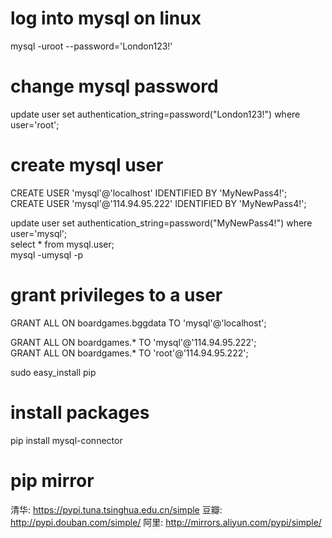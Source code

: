 # log into mysql on linux  
mysql -uroot --password='London123!'

# change mysql password
update user set authentication_string=password("London123!") where user='root';



# create mysql user
CREATE USER 'mysql'@'localhost' IDENTIFIED BY 'MyNewPass4!';  
CREATE USER 'mysql'@'114.94.95.222' IDENTIFIED BY 'MyNewPass4!';  


update user set authentication_string=password("MyNewPass4!") where user='mysql';  
select * from mysql.user;  
mysql -umysql -p  

# grant privileges to a user
GRANT ALL ON boardgames.bggdata TO 'mysql'@'localhost';  

GRANT ALL ON boardgames.* TO 'mysql'@'114.94.95.222';  
GRANT ALL ON boardgames.* TO 'root'@'114.94.95.222';

sudo easy_install pip  

# install packages
pip install mysql-connector

# pip mirror
清华: https://pypi.tuna.tsinghua.edu.cn/simple
豆瓣: http://pypi.douban.com/simple/
阿里: http://mirrors.aliyun.com/pypi/simple/
